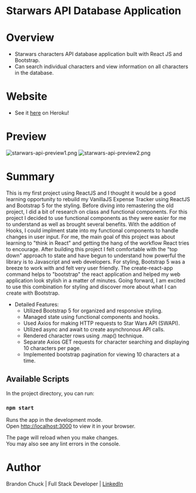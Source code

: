 # Starwars API Database Application

# Overview

- Starwars characters API database application built with React JS and Bootstrap.
- Can search individual characters and view information on all characters in the database.

# Website

- See it [here](https://starwars-api-application.herokuapp.com/) on Heroku! 

# Preview

![starwars-api-preview1.png](./public/starwars-api-preview1.png)
![starwars-api-preview2.png](./public/starwars-api-preview2.png)


# Summary

This is my first project using ReactJS and I thought it would be a good learning opportunity to rebuild my VanillaJS Expense Tracker using ReactJS and Bootstrap 5 for the styling. Before diving into remastering the old project, I did a bit of research on class and functional components. For this project I decided to use functional components as they were easier for me to understand as well as brought several benefits. With the addition of Hooks, I could implment state into my functional components to handle changes in user input. For me, the main goal of this project was about learning to "think in React" and getting the hang of the workflow React tries to encourage. After building this project I felt comfortable with the "top down" approach to state and have begun to understand how powerful the library is to Javascript and web developers. For styling, Bootstrap 5 was a breeze to work with and felt very user friendly. The create-react-app command helps to "bootstrap" the react application and helped my web application look stylish in a matter of minutes. Going forward, I am excited to use this combination for styling and discover more about what I can create with Bootstrap.  

- Detailed Features:
    - Utilized Bootstrap 5 for organized and responsive styling.
    - Managed state using functional components and hooks.
    - Used Axios for making HTTP requests to Star Wars API (SWAPI).
    - Utilized async and await to create asynchronous API calls.
    - Rendered character rows using .map() technique.
    - Separate Axios GET requests for character searching and displaying 10 characters per page.
    - Implemented bootstrap pagination for viewing 10 characters at a time.

## Available Scripts

In the project directory, you can run:

### `npm start`

Runs the app in the development mode.\
Open [http://localhost:3000](http://localhost:3000) to view it in your browser.

The page will reload when you make changes.\
You may also see any lint errors in the console.

# Author

Brandon Chuck | Full Stack Developer | [LinkedIn](https://www.linkedin.com/in/brandonchuck/)
